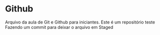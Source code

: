 # Github
Arquivo da aula de Git e Github para iniciantes.
Este é um repositório teste
Fazendo um commit para deixar o arquivo em Staged
